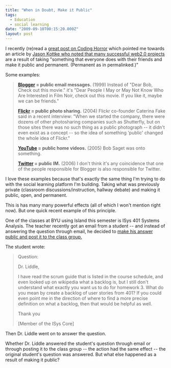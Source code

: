 ```yaml
---
title: "When in Doubt, Make it Public"
tags:
  - Education
  - social learning
date: "2009-09-10T00:15:20.000Z"
layout: post
---
```


I recently (re)read a [great post on Coding Horror][0] which pointed me towards an article by [Jason Kottke who noted that many successful web2.0 projects][1] are a result of taking "something that everyone does with their friends and make it public and permanent. (Permanent as in permalinked.)"  

  

Some examples:  


>   
> 
> **[Blogger][2] = public email messages.** (1999) Instead of "Dear Bob, Check out this movie." it's "Dear People I May or May Not Know Who Are Interested in Film Noir, check out this movie. If you like it, maybe we can be friends."  
> 
>   
> 
> **[Flickr][3] = public photo sharing.** (2004) Flickr co-founder Caterina Fake said in a recent interview: "When we started the company, there were dozens of other photosharing companies such as Shutterfly, but on those sites there was no such thing as a public photograph -- it didn't even exist as a concept -- so the idea of something 'public' changed the whole idea of Flickr."  
> 
>   
> 
> **[YouTube][4] = public home videos.** (2005) Bob Saget was onto something.  
> 
>   
> 
> **[Twitter][5] = public IM.** (2006) I don't think it's any coincidence that one of the people responsible for Blogger is also responsible for Twitter.   
> 
> 

  

  

I love these examples because that's exactly the same thing I'm trying to do with the social learning platform I'm building. Taking what was previously private (classroom discussions/instruction, hallway debate) and making it public, open, and permanent.  

  

This is has many many powerful effects (all of which I won't mention right now). But one quick recent example of this principle.  

  

One of the classes at BYU using Island this semester is ISys 401 Systems Analysis. The teacher recently got an email from a student -- and instead of answering the question through email, he decided to [make his answer public and post it to the class group.][6]  

  

The student wrote:  


>   
> 
> Question:  
> 
>   
> 
> Dr. Liddle,  
> 
>   
> 
> I have read the scrum guide that is listed in the course schedule, and even looked up on wikipedia what a backlog is, but I still don't understand what exactly you want us to do for homework 3\. What do you mean by create a backlog of user stories from 401? If you could even point me in the direction of where to find a more precise definition on what a backlog, then that would be helpful as well.  
> 
>   
> 
> Thank you  
> 
>   
> 
> \[Member of the ISys Core\]  
> 
> 

  

  

Then Dr. Liddle went on to answer the question.  

  

Whether Dr. Liddle answered the student's question through email or through posting it to the class group -- the action had the same effect -- the original student's question was answered. But what else happened as a result of making it public?   



[0]: http://www.codinghorror.com/blog/archives/000840.html
[1]: http://www.kottke.org/07/03/public-and-permanent/
[2]: http://blogger.com
[3]: http://flickr.com
[4]: http://youtube.com
[5]: http://twitter.com
[6]: https://island.byu.edu/content/hw-3-backlog-question